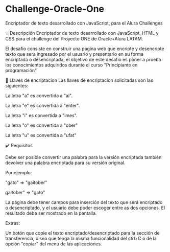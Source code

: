 # Challenge-Oracle-One
Encriptador de texto desarrollado con JavaScript, para el Alura Challenges

💡 Descripción
Encriptador de texto desarrollado con JavaScript, HTML y CSS para el challenge del Proyecto ONE de Oracle+Alura LATAM.

El desafio consiste en construir una pagina web que encripte y desencripte texto que sera ingresado por el usuario y presentarlo en su forma encriptada o desencriptada, el objetivo de este desafio es poner a prueba los conocimientos adquiridos durante el curso "Principiante en programación"

🔑 Llaves de encriptacion
Las llaves de encriptacion solicitadas son las siguientes:


La letra "a" es convertida a "ai".

La letra "e" es convertida a "enter".

La letra "i" es convertida a "imes".

La letra "o" es convertida a "ober"

La letra "u" es convertida a "ufat"

✔️ Requisitos

Debe ser posible convertir una palabra para la versión encriptada también devolver una palabra encriptada para su versión original.

Por ejemplo:

"gato" => "gaitober"

gaitober" => "gato"

La página debe tener campos para inserción del texto que será encriptado o desencriptado, y el usuario debe poder escoger entre as dos opciones.
El resultado debe ser mostrado en la pantalla.

Extras:

Un botón que copie el texto encriptado/desencriptado para la sección de transferencia, o sea que tenga la misma funcionalidad del ctrl+C o de la opción "copiar" del menú de las aplicaciones.
